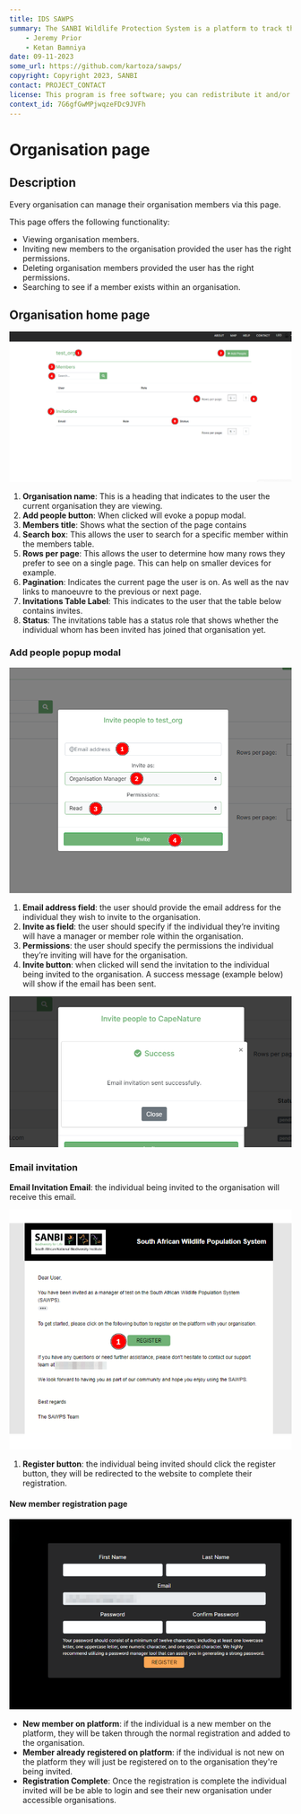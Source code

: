```yaml
---
title: IDS SAWPS
summary: The SANBI Wildlife Protection System is a platform to track the population levels of endangered wildlife.
    - Jeremy Prior
    - Ketan Bamniya
date: 09-11-2023
some_url: https://github.com/kartoza/sawps/
copyright: Copyright 2023, SANBI
contact: PROJECT_CONTACT
license: This program is free software; you can redistribute it and/or modify it under the terms of the GNU Affero General Public License as published by the Free Software Foundation; either version 3 of the License, or (at your option) any later version.
context_id: 7G6gfGwMPjwqzeFDc9JVFh
---
```


# Organisation page

## Description

Every organisation can manage their organisation members via this page.

This page offers the following functionality:

* Viewing organisation members.
* Inviting new members to the organisation provided the user has the right permissions.
* Deleting organisation members provided the user has the right permissions.
* Searching to see if a member exists within an organisation.

## Organisation home page

![Organisation Page 2](./img/organisation-page-2.png)

1. **Organisation name**: This is a heading that indicates to the user the current organisation they are viewing.
2. **Add people button**: When clicked will evoke a popup modal.
3. **Members title**: Shows what the section of the page contains
4. **Search box**: This allows the user to search for a specific member within the members table.
5. **Rows per page**: This allows the user to determine how many rows they prefer to see on a single page. This can help on smaller devices for example.
6. **Pagination**: Indicates the current page the user is on. As well as the nav links to manoeuvre to the previous or next page.
7. **Invitations Table Label**: This indicates to the user that the table below contains invites.
8. **Status**: The invitations table has a status role that shows whether the individual whom has been invited has joined that organisation yet.

### Add people popup modal

![Organisation Page 3](./img/organisation-page-3.png)

1. **Email address field**: the user should provide the email address for the individual they wish to invite to the organisation.
2. **Invite as field**: the user should specify if the individual they’re inviting will have a manager or member role within the organisation.
3. **Permissions**: the user should specify the permissions the individual they’re inviting will have for the organisation.
4. **Invite button**: when clicked will send the invitation to the individual being invited to the organisation. A success message (example below) will show if the email has been sent.

![Organisation Page 4](./img/organisation-page-4.png)

### Email invitation

**Email Invitation Email**: the individual being invited to the organisation will receive this email.

![Organisation Page 5](./img/organisation-page-5.png)

1. **Register button**: the individual being invited should click the register button, they will be redirected to the website to complete their registration.

#### New member registration page

![Organisation Page 6](./img/organisation-page-6.png)

* **New member on platform**: if the individual is a new member on the platform, they will be taken through the normal registration and added to the organisation.
* **Member already registered on platform**: if the individual is not new on the platform they will just be registered on to the organisation they're being invited.
* **Registration Complete**: Once the registration is complete the individual invited will be be able to login and see their new organisation under accessible organisations.

